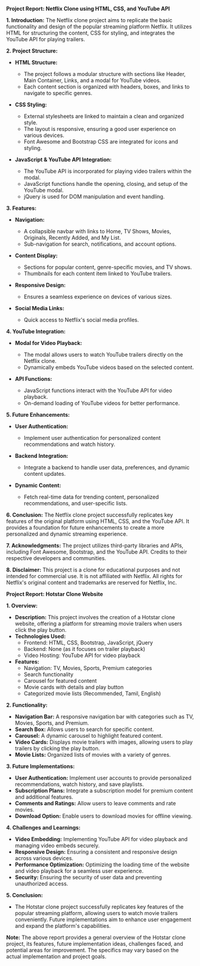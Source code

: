 **Project Report: Netflix Clone using HTML, CSS, and YouTube API**

**1. Introduction:**
   The Netflix clone project aims to replicate the basic functionality and design of the popular streaming platform Netflix. It utilizes HTML for structuring the content, CSS for styling, and integrates the YouTube API for playing trailers.

**2. Project Structure:**
   - **HTML Structure:**
     - The project follows a modular structure with sections like Header, Main Container, Links, and a modal for YouTube videos.
     - Each content section is organized with headers, boxes, and links to navigate to specific genres.

   - **CSS Styling:**
     - External stylesheets are linked to maintain a clean and organized style.
     - The layout is responsive, ensuring a good user experience on various devices.
     - Font Awesome and Bootstrap CSS are integrated for icons and styling.

   - **JavaScript & YouTube API Integration:**
     - The YouTube API is incorporated for playing video trailers within the modal.
     - JavaScript functions handle the opening, closing, and setup of the YouTube modal.
     - jQuery is used for DOM manipulation and event handling.

**3. Features:**
   - **Navigation:**
     - A collapsible navbar with links to Home, TV Shows, Movies, Originals, Recently Added, and My List.
     - Sub-navigation for search, notifications, and account options.

   - **Content Display:**
     - Sections for popular content, genre-specific movies, and TV shows.
     - Thumbnails for each content item linked to YouTube trailers.

   - **Responsive Design:**
     - Ensures a seamless experience on devices of various sizes.

   - **Social Media Links:**
     - Quick access to Netflix's social media profiles.

**4. YouTube Integration:**
   - **Modal for Video Playback:**
     - The modal allows users to watch YouTube trailers directly on the Netflix clone.
     - Dynamically embeds YouTube videos based on the selected content.

   - **API Functions:**
     - JavaScript functions interact with the YouTube API for video playback.
     - On-demand loading of YouTube videos for better performance.

**5. Future Enhancements:**
   - **User Authentication:**
     - Implement user authentication for personalized content recommendations and watch history.

   - **Backend Integration:**
     - Integrate a backend to handle user data, preferences, and dynamic content updates.

   - **Dynamic Content:**
     - Fetch real-time data for trending content, personalized recommendations, and user-specific lists.

**6. Conclusion:**
   The Netflix clone project successfully replicates key features of the original platform using HTML, CSS, and the YouTube API. It provides a foundation for future enhancements to create a more personalized and dynamic streaming experience.

**7. Acknowledgments:**
   The project utilizes third-party libraries and APIs, including Font Awesome, Bootstrap, and the YouTube API. Credits to their respective developers and communities.

**8. Disclaimer:**
   This project is a clone for educational purposes and not intended for commercial use. It is not affiliated with Netflix. All rights for Netflix's original content and trademarks are reserved for Netflix, Inc.




   **Project Report: Hotstar Clone Website**

**1. Overview:**
   - **Description:** This project involves the creation of a Hotstar clone website, offering a platform for streaming movie trailers when users click the play button.
   - **Technologies Used:**
      - Frontend: HTML, CSS, Bootstrap, JavaScript, jQuery
      - Backend: None (as it focuses on trailer playback)
      - Video Hosting: YouTube API for video playback
   - **Features:**
      - Navigation: TV, Movies, Sports, Premium categories
      - Search functionality
      - Carousel for featured content
      - Movie cards with details and play button
      - Categorized movie lists (Recommended, Tamil, English)

**2. Functionality:**
   - **Navigation Bar:** A responsive navigation bar with categories such as TV, Movies, Sports, and Premium.
   - **Search Box:** Allows users to search for specific content.
   - **Carousel:** A dynamic carousel to highlight featured content.
   - **Video Cards:** Displays movie trailers with images, allowing users to play trailers by clicking the play button.
   - **Movie Lists:** Organized lists of movies with a variety of genres.

**3. Future Implementations:**
   - **User Authentication:** Implement user accounts to provide personalized recommendations, watch history, and save playlists.
   - **Subscription Plans:** Integrate a subscription model for premium content and additional features.
   - **Comments and Ratings:** Allow users to leave comments and rate movies.
   - **Download Option:** Enable users to download movies for offline viewing.

**4. Challenges and Learnings:**
   - **Video Embedding:** Implementing YouTube API for video playback and managing video embeds securely.
   - **Responsive Design:** Ensuring a consistent and responsive design across various devices.
   - **Performance Optimization:** Optimizing the loading time of the website and video playback for a seamless user experience.
   - **Security:** Ensuring the security of user data and preventing unauthorized access.

**5. Conclusion:**
   - The Hotstar clone project successfully replicates key features of the popular streaming platform, allowing users to watch movie trailers conveniently. Future implementations aim to enhance user engagement and expand the platform's capabilities.

**Note:** The above report provides a general overview of the Hotstar clone project, its features, future implementation ideas, challenges faced, and potential areas for improvement. The specifics may vary based on the actual implementation and project goals.
